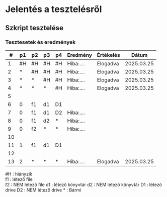 # Jelentés a tesztelésről

##

## Szkript tesztelése

### Tesztesetek és eredmények

|#  | p1 | p2  | p3 | p4 | Eredmény | Értékelés| Dátum    |
|---|----|-----|----|----|----------|----------|----------|
|1  | #H | #H  | #H | #H | Hiba:....| Elogadva |2025.03.25|
|2  | *  | #H  | #H | #H | Hiba:....| Elogadva |2025.03.25|
|3  | *  | *   | #H | #H | Hiba:....| Elogadva |2025.03.25|
|4  | *  | *   | *  | #H | Hiba:....| Elogadva |2025.03.25|
|5  |    |     |    |    |          |          |          |
|6  | 0  | f1  | d1 | D1 |          |          |          |
|7  | 0  | f1  | d1 | D2 | Hiba:....|          |          |
|8  | 0  | f1  | d2 | *  | Hiba:....|          |          |
|9  | 0  | f2  | *  | *  | Hiba:....|          |          |
|10 |    |     |    |    |          |          |          |
|11 | 1  | f1  | d1 | D1 |          |          |          |
|12 |    |     |    |    |          |          |          |
|13 | 2  | *   | *  | *  | Hiba:....| Elogadva |2025.03.25|

#H : hiányzik  
f1 : létező file  
f2 : NEM létező file
d1 : létező könyvtár
d2 : NEM létező könyvtár
D1 : létező drive
D2 : NEM létező drive
\* : Bármi

